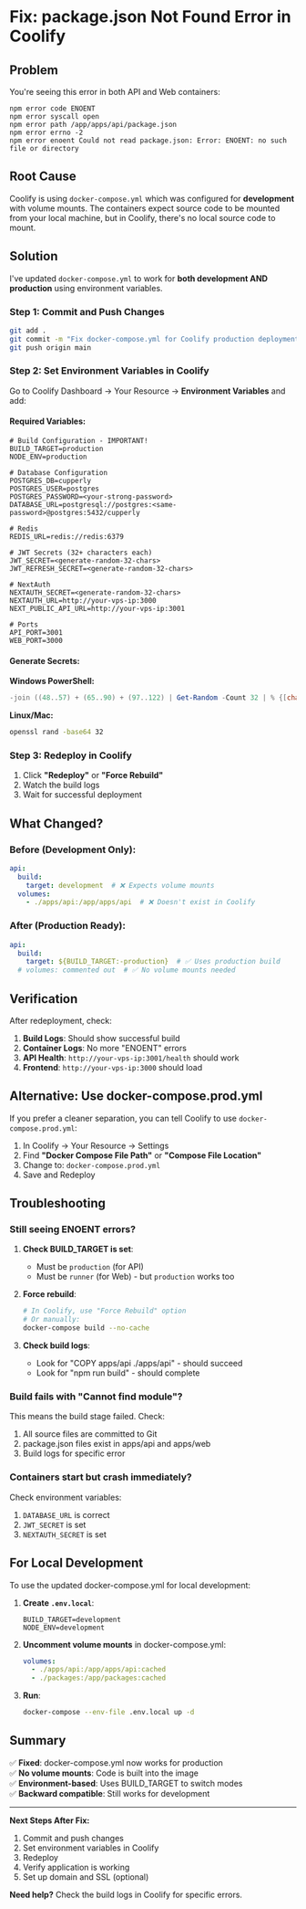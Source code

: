 # Fix: package.json Not Found Error in Coolify

## Problem

You're seeing this error in both API and Web containers:

```
npm error code ENOENT
npm error syscall open
npm error path /app/apps/api/package.json
npm error errno -2
npm error enoent Could not read package.json: Error: ENOENT: no such file or directory
```

## Root Cause

Coolify is using `docker-compose.yml` which was configured for **development** with volume mounts. The containers expect source code to be mounted from your local machine, but in Coolify, there's no local source code to mount.

## Solution

I've updated `docker-compose.yml` to work for **both development AND production** using environment variables.

### Step 1: Commit and Push Changes

```bash
git add .
git commit -m "Fix docker-compose.yml for Coolify production deployment"
git push origin main
```

### Step 2: Set Environment Variables in Coolify

Go to Coolify Dashboard → Your Resource → **Environment Variables** and add:

#### Required Variables:

```env
# Build Configuration - IMPORTANT!
BUILD_TARGET=production
NODE_ENV=production

# Database Configuration
POSTGRES_DB=cupperly
POSTGRES_USER=postgres
POSTGRES_PASSWORD=<your-strong-password>
DATABASE_URL=postgresql://postgres:<same-password>@postgres:5432/cupperly

# Redis
REDIS_URL=redis://redis:6379

# JWT Secrets (32+ characters each)
JWT_SECRET=<generate-random-32-chars>
JWT_REFRESH_SECRET=<generate-random-32-chars>

# NextAuth
NEXTAUTH_SECRET=<generate-random-32-chars>
NEXTAUTH_URL=http://your-vps-ip:3000
NEXT_PUBLIC_API_URL=http://your-vps-ip:3001

# Ports
API_PORT=3001
WEB_PORT=3000
```

#### Generate Secrets:

**Windows PowerShell:**
```powershell
-join ((48..57) + (65..90) + (97..122) | Get-Random -Count 32 | % {[char]$_})
```

**Linux/Mac:**
```bash
openssl rand -base64 32
```

### Step 3: Redeploy in Coolify

1. Click **"Redeploy"** or **"Force Rebuild"**
2. Watch the build logs
3. Wait for successful deployment

## What Changed?

### Before (Development Only):
```yaml
api:
  build:
    target: development  # ❌ Expects volume mounts
  volumes:
    - ./apps/api:/app/apps/api  # ❌ Doesn't exist in Coolify
```

### After (Production Ready):
```yaml
api:
  build:
    target: ${BUILD_TARGET:-production}  # ✅ Uses production build
  # volumes: commented out  # ✅ No volume mounts needed
```

## Verification

After redeployment, check:

1. **Build Logs**: Should show successful build
2. **Container Logs**: No more "ENOENT" errors
3. **API Health**: `http://your-vps-ip:3001/health` should work
4. **Frontend**: `http://your-vps-ip:3000` should load

## Alternative: Use docker-compose.prod.yml

If you prefer a cleaner separation, you can tell Coolify to use `docker-compose.prod.yml`:

1. In Coolify → Your Resource → Settings
2. Find **"Docker Compose File Path"** or **"Compose File Location"**
3. Change to: `docker-compose.prod.yml`
4. Save and Redeploy

## Troubleshooting

### Still seeing ENOENT errors?

1. **Check BUILD_TARGET is set**:
   - Must be `production` (for API)
   - Must be `runner` (for Web) - but `production` works too

2. **Force rebuild**:
   ```bash
   # In Coolify, use "Force Rebuild" option
   # Or manually:
   docker-compose build --no-cache
   ```

3. **Check build logs**:
   - Look for "COPY apps/api ./apps/api" - should succeed
   - Look for "npm run build" - should complete

### Build fails with "Cannot find module"?

This means the build stage failed. Check:
1. All source files are committed to Git
2. package.json files exist in apps/api and apps/web
3. Build logs for specific error

### Containers start but crash immediately?

Check environment variables:
1. `DATABASE_URL` is correct
2. `JWT_SECRET` is set
3. `NEXTAUTH_SECRET` is set

## For Local Development

To use the updated docker-compose.yml for local development:

1. **Create `.env.local`**:
   ```env
   BUILD_TARGET=development
   NODE_ENV=development
   ```

2. **Uncomment volume mounts** in docker-compose.yml:
   ```yaml
   volumes:
     - ./apps/api:/app/apps/api:cached
     - ./packages:/app/packages:cached
   ```

3. **Run**:
   ```bash
   docker-compose --env-file .env.local up -d
   ```

## Summary

✅ **Fixed**: docker-compose.yml now works for production  
✅ **No volume mounts**: Code is built into the image  
✅ **Environment-based**: Uses BUILD_TARGET to switch modes  
✅ **Backward compatible**: Still works for development  

---

**Next Steps After Fix:**
1. Commit and push changes
2. Set environment variables in Coolify
3. Redeploy
4. Verify application is working
5. Set up domain and SSL (optional)

**Need help?** Check the build logs in Coolify for specific errors.


